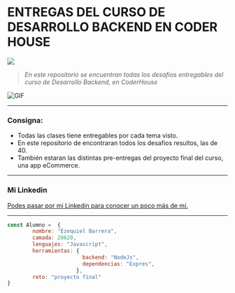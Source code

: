 # ENTREGAS DEL CURSO DE DESARROLLO BACKEND EN CODER HOUSE

![](https://res.cloudinary.com/hdsqazxtw/image/upload/v1559681445/logo_coderhouse_3_bllxal.png)

> *En este repositorio se encuentran todas los desafios entregables del curso de Desarrollo Backend, en CoderHouse*
 <img align="" alt="GIF" src="https://media.giphy.com/media/836HiJc7pgzy8iNXCn/giphy.gif" />

-------------

### Consigna:

- Todas las clases tiene entregables por cada tema visto. 
- En este repositorio de encontraran todos los desafios resultos, las de 40.
- También estaran las distintas pre-entregas del proyecto final del curso, una app eCommerce.


-------------

### Mi Linkedin

[Podes pasar por mi Linkedin para conocer un poco más de mí.](https://www.linkedin.com/in/ezequiel-javascript/)


-------------

```javascript
const Alumno =  {
		nombre: "Ezequiel Barrera",
		camada: 20620,
		lenguajes: "Javascript",
		herramientas: {
                        backend: "NodeJs",
                        dependencias: "Expres",
                      },
		reto: "proyecto final"
}
```